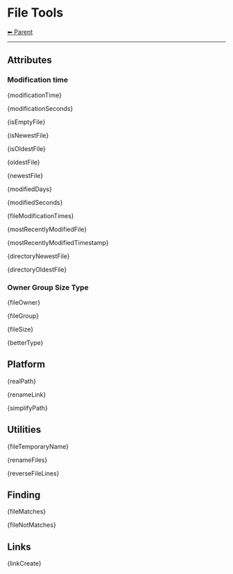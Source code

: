 # File Tools

<!-- TEMPLATE header 2 -->
[⬅ Parent ](../index.md)
<hr />

## Attributes

### Modification time

{modificationTime}

{modificationSeconds}

{isEmptyFile}

{isNewestFile}

{isOldestFile}

{oldestFile}

{newestFile}

{modifiedDays}

{modifiedSeconds}

{fileModificationTimes}

{mostRecentlyModifiedFile}

{mostRecentlyModifiedTimestamp}

{directoryNewestFile}

{directoryOldestFile}

### Owner Group Size Type

{fileOwner}

{fileGroup}

{fileSize}

{betterType}

## Platform

{realPath}

{renameLink}

{simplifyPath}

## Utilities

{fileTemporaryName}

{renameFiles}

{reverseFileLines}

## Finding

{fileMatches}

{fileNotMatches}

## Links

{linkCreate}
